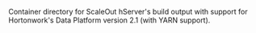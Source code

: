 Container directory for ScaleOut hServer's build output with support for Hortonwork's Data Platform version 2.1 (with YARN support).